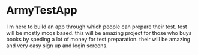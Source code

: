 # ArmyTestApp
I m here to build an app through which people can prepare their test.
test will be mostly mcqs based.
this will be amazing project for those who buys books by speding a lot of money for test preparation.
their will be amazing and very easy sign up and login screens.
